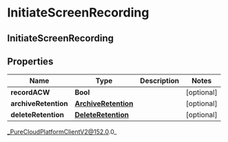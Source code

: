 # InitiateScreenRecording

## InitiateScreenRecording

## Properties

|Name | Type | Description | Notes|
|------------ | ------------- | ------------- | -------------|
| **recordACW** | **Bool** |  | [optional] |
| **archiveRetention** | [**ArchiveRetention**](ArchiveRetention) |  | [optional] |
| **deleteRetention** | [**DeleteRetention**](DeleteRetention) |  | [optional] |



_PureCloudPlatformClientV2@152.0.0_
